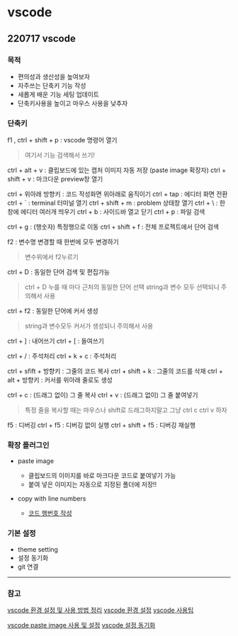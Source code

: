# vscode 
## 220717 vscode 
### 목적
* 편의성과 생산성을 높여보자 
* 자주쓰는 단축키 기능 작성
* 새롭게 배운 기능 세팅 업데이트
* 단축키사용을 높이고 마우스 사용을 낮추자


### 단축키
f1 , ctrl + shift + p : vscode 명령어 열기
>여기서 기능 검색해서 쓰기!

ctrl + alt + v : 클립보드에 있는 캡처 이미지 자동 저장 (paste image 확장자)
ctrl + shift + v : 마크다운 preview창 열기

ctrl + 위아래 방향키 : 코드 작성화면 위아래로 움직이기
ctrl + tap : 에디터 화면 전환
ctrl + ` : terminal 터미널 열기
ctrl + shift + m : problem 상태창 열기 
ctrl + \ : 한창에 에디터 여러개 띄우기
ctrl + b : 사이드바 열고 닫기
ctrl + p : 파일 검색

ctrl + g : (행숫자) 특정행으로 이동
ctrl + shift + f : 전체 프로젝트에서 단어 검색

f2 : 변수명 변경할 때 한번에 모두 변경하기
>변수위에서 f2누르기

ctrl + D : 동일한 단어 검색 및 편집가능
>ctrl + D 누를 때 마다 근처의 동일한 단어 선택
>string과 변수 모두 선택되니 주의해서 사용

ctrl + f2 : 동일한 단어에 커서 생성
>string과 변수모두 커서가 생성되니 주의해서 사용

ctrl + ] : 내어쓰기
ctrl + [ : 들여쓰기

ctrl + / : 주석처리
ctrl + k + c : 주석처리

ctrl + sfift + 방향키 : 그줄의 코드 복사
ctrl + shift + k : 그줄의 코드를 삭재
ctrl + alt + 방향키 : 커서를 위아래 줄로도 생성

ctrl + c : (드래그 없이) 그 줄 복사
ctrl + v : (드래그 없이) 그 줄 붙여넣기
>특정 줄을 복사할 때는 마우스나 shift로 드래그하지말고 그냥 ctrl c ctrl v 하자

f5 : 디버깅
ctrl + f5 : 디버깅 없이 실행
ctrl + shift + f5 : 디버깅 재실행


### 확장 플러그인
* paste image
  * 클립보드의 이미지를 바로 마크다운 코드로 붙여넣기 가능
  * 붙여 넣은 이미지는 자동으로 지정된 폴더에 저장!!

* copy with line numbers
  * [코드 행번호 작성](https://bskyvision.com/entry/vscode-%EC%BD%94%EB%93%9C-%EB%B3%B5%EC%82%AC%ED%95%A0-%EB%95%8C-%ED%96%89-%EB%B2%88%ED%98%B8%EB%8F%84-%EA%B0%99%EC%9D%B4-%EB%B3%B5%EC%82%AC%ED%95%98%EB%8A%94-%EB%B0%A9%EB%B2%95?category=834665)

### 기본 설정
* theme setting
* 설정 동기화
* git 연결

---
### 참고
[vscode 환경 설정 및 사용 방법 정리](https://bimmermac.com/1242)
[vscode 환경 설정](https://gwonsungjun.github.io/articles/2018-06/vscodeSetting)
[vscode 사용팁](https://bskyvision.com/category/%EC%BD%94%EB%94%A9/vscode)

[vscode paste image 사용 및 설정](https://ux.stories.pe.kr/187)
[vscode 설정 동기화](https://ux.stories.pe.kr/238?category=748570)